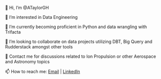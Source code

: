 👋 Hi, I’m @ATaylorGH

👀 I’m interested in Data Engineering 

🌱 I’m currently becoming proficient in Python and data wrangling with Trifacta

💞️ I’m looking to collaborate on data projects utilizing DBT, Big Query and Rudderstack amongst other tools

🚀 Contact me for discussions related to Ion Propulsion or other Aerospace and Astronomy topics

📫 How to reach me: <a href = "mailto: ameedtaylor@gmail.com">Email</a> |  <a href = "https://www.linkedin.com/in/ameedtaylor">LinkedIn</a>
